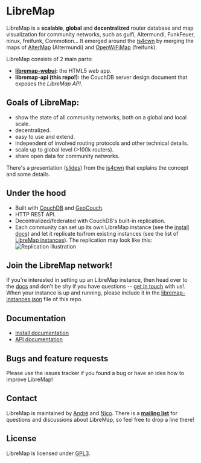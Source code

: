 # LibreMap

LibreMap is a **scalable**, **global** and **decentralized** router database and map visualization for community networks, such as guifi, Altermundi, FunkFeuer, ninux, freifunk, Commotion... It emerged around the [is4cwn](http://2013.wirelesssummit.org/) by merging the maps of [AlterMap](https://colectivo.altermundi.net/projects/altermap) (Altermundi) and [OpenWiFiMap](https://github.com/freifunk/openwifimap-html5) (freifunk).

LibreMap consists of 2 main parts:
* **[libremap-webui](https://github.com/libremap/libremap-webui):** the HTML5 web app.
* **libremap-api (this repo!):** the CouchDB server design document that exposes the *LibreMap API*.

## Goals of LibreMap:
* show the state of all community networks, both on a global and local scale.
* decentralized.
* easy to use and extend.
* independent of involved routing protocols and other technical details.
* scale up to global level (>100k routers).
* share open data for community networks.

There's a presentation ([slides](http://libre-mesh.github.io/libremap-talk-2013-is4cwn/)) from the [is4cwn](http://2013.wirelesssummit.org/) that explains the concept and some details.

## Under the hood
* Built with [CouchDB](http://couchdb.apache.org) and [GeoCouch](https://github.com/couchbase/geocouch/).
* HTTP REST API.
* Decentralized/federated with CouchDB's built-in replication.
* Each community can set up its own LibreMap instance (see the [install docs](doc-install.md)) and let it replicate to/from existing instances (see the list of [LibreMap instances](libremap-instances.json)). The replication may look like this:
![Replication illustration](http://libre-mesh.github.io/libremap-talk-2013-is4cwn/images/replication.svg)


## Join the LibreMap network!
If you're interested in setting up an LibreMap instance, then head over to the [docs](#documentation) and don't be shy if you have questions -- [get in touch](#contact) with us!. When your instance is up and running, please include it in the [libremap-instances.json](libremap-instances.json) file of this repo.

## Documentation
* [Install documentation](doc-install.md)
* [API documentation](doc-api.md)

## Bugs and feature requests
Please use the issues tracker if you found a bug or have an idea how to improve LibreMap!

## Contact
LibreMap is maintained by [André](https://github.com/andrenarchy) and [Nico](https://github.com/nicoechaniz). There is a **[mailing list](http://lists.libremap.net/mailman/listinfo/discussion)** for questions and discussions about LibreMap, so feel free to drop a line there!

## License

LibreMap is licensed under [GPL3](LICENSE).
